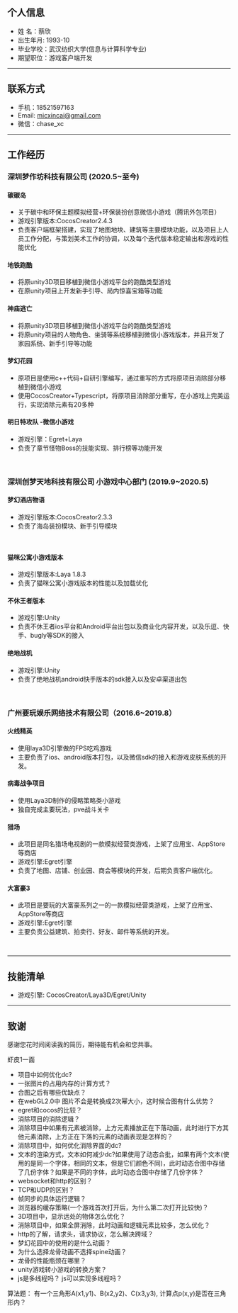 
## 个人信息

- 姓    名：蔡欣
- 出生年月: 1993-10
- 毕业学校：武汉纺织大学(信息与计算科学专业)
- 期望职位：游戏客户端开发

---

## 联系方式

- 手机：18521597163
- Email: micxincai@gmail.com
- 微信：chase_xc

---
## 工作经历
### 深圳梦作坊科技有限公司 (2020.5~至今)

#### 碳碳岛 
* 关于碳中和环保主题模拟经营+环保装扮创意微信小游戏（腾讯外包项目）
* 游戏引擎版本:CocosCreator2.4.3
* 负责客户端框架搭建，实现了地图地块、建筑等主要模块功能，以及项目上人员工作分配，与策划美术工作的协调，以及每个迭代版本稳定输出和游戏的性能优化

#### 地铁跑酷
* 将原unity3D项目移植到微信小游戏平台的跑酷类型游戏
* 在原unity项目上开发新手引导、局内惊喜宝箱等功能

#### 神庙逃亡
* 将原unity3D项目移植到微信小游戏平台的跑酷类型游戏
* 将原unity项目的人物角色、坐骑等系统移植到微信小游戏版本，并且开发了家园系统、新手引导等功能

#### 梦幻花园
* 原项目是使用c++代码+自研引擎编写，通过重写的方式将原项目消除部分移植到微信小游戏
* 使用CocosCreator+Typescript，将原项目消除部分重写，在小游戏上完美运行，实现消除元素有20多种

#### 明日特攻队 -微信小游戏
* 游戏引擎：Egret+Laya
* 负责了章节怪物Boss的技能实现、排行榜等功能开发  
   
&nbsp;


### 深圳创梦天地科技有限公司 小游戏中心部门 (2019.9~2020.5)

#### 梦幻酒店物语
* 游戏引擎版本:CocosCreator2.3.3
* 负责了海岛装扮模块、新手引导模块
  
&nbsp;

#### 猫咪公寓小游戏版本
* 游戏引擎版本:Laya 1.8.3
* 负责了猫咪公寓小游戏版本的性能以及加载优化

#### 不休王者版本
* 游戏引擎:Unity
* 负责不休王者ios平台和Android平台出包以及商业化内容开发，以及乐逗、快手、bugly等SDK的接入

#### 绝地战机
* 游戏引擎:Unity
* 负责了绝地战机android快手版本的sdk接入以及安卓渠道出包

&nbsp;

### 广州要玩娱乐网络技术有限公司（2016.6~2019.8）

#### 火线精英 <!--[小程序码](http://120.79.10.16/images/island.jpeg) -->
* 使用laya3D引擎做的FPS吃鸡游戏
* 主要负责了ios、android版本打包，以及微信sdk的接入和游戏皮肤系统的开发。

  
#### 病毒战争项目 <!--[小程序码](http://120.79.10.16/images/virus.jpeg) -->
* 使用Laya3D制作的侵略策略类小游戏
* 独自完成主要玩法，pve战斗关卡

#### 猎场 
* 此项目是同名猎场电视剧的一款模拟经营类游戏，上架了应用宝、AppStore等商店
* 游戏引擎:Egret引擎
* 负责了地图、店铺、创业园、商会等模块的开发，后期负责客户端优化。

#### 大富豪3
* 此项目是要玩的大富豪系列之一的一款模拟经营类游戏，上架了应用宝、AppStore等商店
* 游戏引擎:Egret引擎
* 主要负责公益建筑、拍卖行、好友、邮件等系统的开发。

&nbsp;

---
## 技能清单

* 游戏引擎: CocosCreator/Laya3D/Egret/Unity
  
---
## 致谢
感谢您花时间阅读我的简历，期待能有机会和您共事。

虾皮1一面

- 项目中如何优化dc?
- 一张图片的占用内存的计算方式？
- 合图之后有哪些优缺点？
- 在webGL2.0中 图片不会是转换成2次幂大小，这时候合图有什么优势？
- egret和cocos的比较？
- 消除项目的消除逻辑？
- 消除项目中如果有元素被消除，上方元素播放正在下落动画，此时进行下方其他元素消除，上方正在下落的元素的动画表现是怎样的？
- 消除项目中，如何优化消除界面的dc?
- 文本的渲染方式，文本如何减少dc?如果使用了动态合批，如果有两个文本(使用的是同一个字体，相同的文本，但是它们颜色不同)，此时动态合图中存储了几份字体？如果是不同的字体，此时动态合图中存储了几份字体？
- websocket和http的区别？
- TCP和UDP的区别？
- 帧同步的具体运行逻辑？
- 浏览器的缓存策略(一个游戏首次打开后，为什么第二次打开比较快)？
- 3D项目中，显示远处的物体怎么优化？
- 消除项目中，如果全屏消除，此时动画和逻辑元素比较多，怎么优化？
- http的了解，请求头，请求协议，怎么解决跨域？
- 梦幻花园中的使用的是什么动画？
- 为什么选择龙骨动画不选择spine动画？
- 龙骨的性能瓶颈在哪里？
- unity游戏转小游戏的转换方案？
- js是多线程吗？ js可以实现多线程吗？

算法题：
有一个三角形A(x1,y1)、B(x2,y2)、C(x3,y3), 计算点p(x,y)是否在三角形内？
